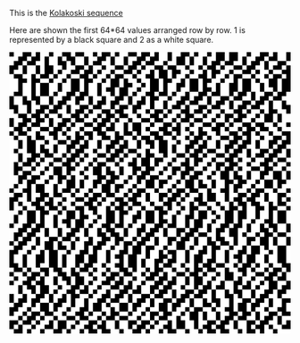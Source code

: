This is the [Kolakoski sequence](https://en.wikipedia.org/wiki/Kolakoski_sequence)

Here are shown the first 64*64 values arranged row by row.
1 is represented by a black square and 2 as a white square.

<p align="center">
  <img src="https://github.com/MartinMSPedersen/OEIS/blob/master/A000002/pics/kolakoski-64x64.png?raw=true" alt="Kolakoski 64x64"/>
</p>



